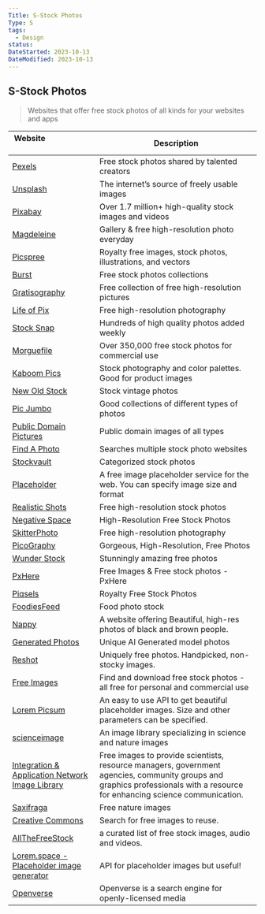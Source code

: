 ```yaml
---
Title: S-Stock Photos
Type: S
tags:
  - Design
status: 
DateStarted: 2023-10-13
DateModified: 2023-10-13
---
```

## S-Stock Photos

> Websites that offer free stock photos of all kinds for your websites and apps

| Website&nbsp; &nbsp; &nbsp; &nbsp; &nbsp; &nbsp; &nbsp; &nbsp; &nbsp; &nbsp; &nbsp; &nbsp; &nbsp; &nbsp; | Description                                                                                                                                                                 |
| -------------------------------------------------------------------------------------------------------- | --------------------------------------------------------------------------------------------------------------------------------------------------------------------------- |
| [Pexels](https://www.pexels.com/)                                                                        | Free stock photos shared by talented creators                                                                                                                               |
| [Unsplash](https://unsplash.com/)                                                                        | The internet’s source of freely usable images                                                                                                                               |
| [Pixabay](https://pixabay.com/)                                                                          | Over 1.7 million+ high-quality stock images and videos                                                                                                                      |
| [Magdeleine](https://magdeleine.co/)                                                                     | Gallery & free high-resolution photo everyday                                                                                                                               |
| [Picspree](https://picspree.com)                                                                         | Royalty free images, stock photos, illustrations, and vectors                                                                                                               |
| [Burst](https://burst.shopify.com/)                                                                      | Free stock photos collections                                                                                                                                               |
| [Gratisography](https://gratisography.com/)                                                              | Free collection of free high-resolution pictures                                                                                                                            |
| [Life of Pix](https://www.lifeofpix.com/)                                                                | Free high-resolution photography                                                                                                                                            |
| [Stock Snap](https://stocksnap.io/)                                                                      | Hundreds of high quality photos added weekly                                                                                                                                |
| [Morguefile](https://morguefile.com/)                                                                    | Over 350,000 free stock photos for commercial use                                                                                                                           |
| [Kaboom Pics](https://kaboompics.com/)                                                                   | Stock photography and color palettes. Good for product images                                                                                                               |
| [New Old Stock](https://nos.twnsnd.co/)                                                                  | Stock vintage photos                                                                                                                                                        |
| [Pic Jumbo](https://picjumbo.com/)                                                                       | Good collections of different types of photos                                                                                                                               |
| [Public Domain Pictures](https://www.publicdomainpictures.net/en/)                                       | Public domain images of all types                                                                                                                                           |
| [Find A Photo](https://www.chamberofcommerce.org/findaphoto/)                                            | Searches multiple stock photo websites                                                                                                                                      |
| [Stockvault](http://www.stockvault.net/)                                                                 | Categorized stock photos                                                                                                                                                    |
| [Placeholder](https://placeholder.com/)                                                                  | A free image placeholder service for the web. You can specify image size and format                                                                                         |
| [Realistic Shots](https://realisticshots.com/)                                                           | Free high-resolution stock photos                                                                                                                                           |
| [Negative Space](https://negativespace.co/)                                                              | High-Resolution Free Stock Photos                                                                                                                                           |
| [SkitterPhoto](https://skitterphoto.com/)                                                                | Free high-resolution photography                                                                                                                                            |
| [PicoGraphy](https://picography.co/)                                                                     | Gorgeous, High-Resolution, Free Photos                                                                                                                                      |
| [Wunder Stock](https://wunderstock.com/)                                                                 | Stunningly amazing free photos                                                                                                                                              |
| [PxHere](https://pxhere.com/)                                                                            | Free Images & Free stock photos - PxHere                                                                                                                                    |
| [Piqsels](https://piqsels.com/)                                                                          | Royalty Free Stock Photos                                                                                                                                                   |
| [FoodiesFeed](https://www.foodiesfeed.com/)                                                              | Food photo stock                                                                                                                                                            |
| [Nappy](https://www.nappy.co/)                                                                           | A website offering Beautiful, high-res photos of black and brown people.                                                                                                    |
| [Generated Photos](https://generated.photos/)                                                            | Unique AI Generated model photos                                                                                                                                            |
| [Reshot](https://www.reshot.com/)                                                                        | Uniquely free photos. Handpicked, non-stocky images.                                                                                                                        |
| [Free Images](https://www.freeimages.com/)                                                               | Find and download free stock photos - all free for personal and commercial use                                                                                              |
| [Lorem Picsum](https://picsum.photos/)                                                                   | An easy to use API to get beautiful placeholder images. Size and other parameters can be specified.                                                                         |
| [scienceimage](https://www.scienceimage.csiro.au)                                                        | An image library specializing in science and nature images                                                                                                                  |
| [Integration & Application Network Image Library](https://ian.umces.edu/imagelibrary)                    | Free images to provide scientists, resource managers, government agencies, community groups and graphics professionals with a resource for enhancing science communication. |
| [Saxifraga](http://www.freenatureimages.eu)                                                              | Free nature images                                                                                                                                                          |
| [Creative Commons](https://search.creativecommons.org)                                                   | Search for free images to reuse.                                                                                                                                            |
| [AllTheFreeStock](https://allthefreestock.com/)                                                          | a curated list of free stock images, audio and videos.                                                                                                                      |
| [Lorem.space - Placeholder image generator](https://lorem.space)                                         | API for placeholder images but useful!                                                                                                                                      |
| [Openverse](https://wordpress.org/openverse/)                                                            | Openverse is a search engine for openly-licensed media                                                                                                                      |
